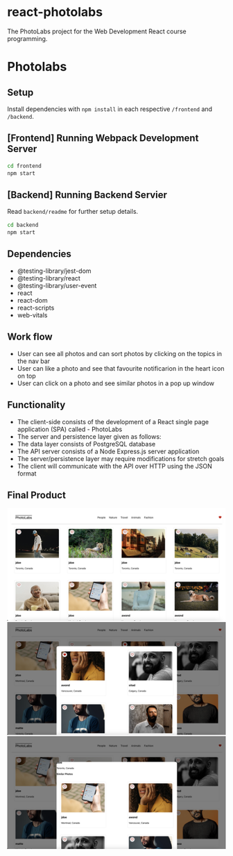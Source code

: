 # react-photolabs
The PhotoLabs project for the Web Development React course programming.

# Photolabs

## Setup

Install dependencies with `npm install` in each respective `/frontend` and `/backend`.

## [Frontend] Running Webpack Development Server

```sh
cd frontend
npm start
```

## [Backend] Running Backend Servier

Read `backend/readme` for further setup details.

```sh
cd backend
npm start
```

## Dependencies
- @testing-library/jest-dom
- @testing-library/react
- @testing-library/user-event
- react
- react-dom
- react-scripts
- web-vitals

## Work flow
- User can see all photos and can sort photos by clicking on the topics in the nav bar
- User can like a photo and see that favourite notificarion in the heart icon on top
- User can click on a photo and see similar photos in a pop up window


## Functionality
- The client-side consists of the development of a React single page application (SPA) called - PhotoLabs
- The server and persistence layer given as follows:
- The data layer consists of PostgreSQL database
- The API server consists of a Node Express.js server application
- The server/persistence layer may require modifications for stretch goals
- The client will communicate with the API over HTTP using the JSON format

## Final Product
!["Screenshot of photo topics"](https://github.com/gokursx/photolabs-starter/blob/main/docs/photo-topics.png)
!["Screenshot of favourite photo"](https://github.com/gokursx/photolabs-starter/blob/main/docs/favourite-photo.png)
!["Screenshot of modal"](https://github.com/gokursx/photolabs-starter/blob/main/docs/photo-modal.png)
